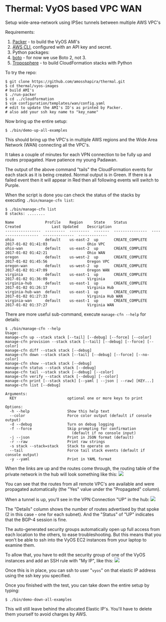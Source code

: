 # Thermal: VyOS based VPC WAN
Setup wide-area-network using IPSec tunnels between multiple AWS VPC's

Requirements:

1. [Packer](packer.io) - to build the VyOS AMI's
2. [AWS CLI](https://aws.amazon.com/cli/), configured with an API key and secret.
3. Python packages:
  1. [boto](https://github.com/boto/boto) - for now we use Boto 2, not 3.
  2. [Troposphere](https://github.com/cloudtools/troposphere) - to build CloudFormation stacks with Python

To try the repo:

```
$ git clone https://github.com/amosshapira/thermal.git
$ cd thermal/vyos-images
# build AMI's
$ ./run-packer
$ cd ../cloudformation
$ vim configuration/templates/wan/config.yaml
# edit to update the AMI's ID's as printed by Packer.
# also add your ssh key name to "key_name"
```
Now bring up the entire setup:

```
$ ./bin/demo-up-all-examples
```
This should bring up the VPC's in multiple AWS regions and the Wide Area Network (WAN) connecting all the VPC's.

It takes a couple of minutes for each VPN connection to be fully up and routes propagated. Have patience my young Padawan.

The output of the above command "tails" the CloudFormation events for each stack as it is being created. Normal output is in Green. If there is a failed event then it will appear in Red then all following events will switch to Purple.

When the script is done you can check the status of the stacks by executing `./bin/manage-cfn list`:

```
$ ./bin/manage-cfn list
8 stacks: ........

Name              Profile    Region     State    Status           Created              Last Updated    Description
----------------  ---------  ---------  -------  ---------------  -------------------  --------------  -------------
ohio              default    us-east-2  up       CREATE_COMPLETE  2017-01-02 01:41:03                  Ohio VPC
ohio-wan          default    us-east-2  up       CREATE_COMPLETE  2017-01-02 01:42:21                  Ohio WAN
oregon            default    us-west-2  up       CREATE_COMPLETE  2017-01-02 01:45:56                  Oregon VPC
oregon-wan        default    us-west-2  up       CREATE_COMPLETE  2017-01-02 01:47:09                  Oregon WAN
virginia          default    us-east-1  up       CREATE_COMPLETE  2017-01-02 01:36:09                  Virginia
virginia-hub      default    us-east-1  up       CREATE_COMPLETE  2017-01-02 01:26:17                  Virginia Hub
virginia-hub-wan  default    us-east-1  up       CREATE_COMPLETE  2017-01-02 01:27:33                  Virginia Hub WAN
virginia-wan      default    us-east-1  up       CREATE_COMPLETE  2017-01-02 01:37:27                  Virginia WAN
```

There are more useful sub-command, execute `manage-cfn --help` for details:

```
$ ./bin/manage-cfn --help
Usage:
manage-cfn up --stack stack [--tail] [--debug] [--force] [--color]
manage-cfn provision --stack stack [--tail] [--debug] [--force] [--color]
manage-cfn diff --stack stack [--debug]
manage-cfn down --stack stack [--tail] [--debug] [--force] [--no-color]
manage-cfn show --stack stack [--debug]
manage-cfn status --stack stack [--debug]
manage-cfn tail --stack stack [--debug] [--color]
manage-cfn verify --stack stack [--debug] [--color]
manage-cfn print [--stack stack] [--yaml | --json | --raw] [KEY...]
manage-cfn list [--debug]

Arguments:
  KEY                       optional one or more keys to print

Options:
  -h --help                 Show this help text
  --color                   Force color output (default if console output)
  -d --debug                Turn on debug logging
  -f --force                Skip prompting for confirmation
                              (default if no console input)
  -j --json                 Print in JSON format (default)
  -r --raw                  Print raw strings
  -s stack --stack=stack    Stack to operate on
  --tail                    Force tail stack events (default if console output)
  -y --yaml                 Print in YAML format
```

When the links are up and the routes come through, the routing table of the private network in the hub will look something like this:
![](https://github.com/amosshapira/thermal/raw/master/docs/images/route-tables.png)

You can see that the routes from all remote VPC's are available and were propagated automatically (the "Yes" value under the "Propagated" column).

When a tunnel is up, you'll see in the VPN Connection "UP" in the hub:
![](https://github.com/amosshapira/thermal/raw/master/docs/images/tunnels-up.png)

The "Details" column shows the number of routes advertised by that spoke (2 in this case - one for each subnet). And the "Status" of "UP" indicates that the BGP-4 session is fine.

The auto-generated security groups automatically open up full access from each location to the others, to ease troubleshooting. But this means that you won't be able to ssh into the VyOS EC2 instances from your laptop to examine them.

To allow that, you have to edit the security group of one of the VyOS instances and add an SSH rule with "My IP", like this:
![](https://github.com/amosshapira/thermal/raw/master/docs/images/adding-my-ip-ssh.png)

Once this is in place, you can ssh to user "`vyos`" on that elastic IP address using the ssh key you specified.

Once you finished with the test, you can take down the entire setup by typing:

```
$ ./bin/demo-down-all-examples
```

This will still leave behind the allocated Elastic IP's. You'll have to delete them yourself to avoid charges by AWS.
